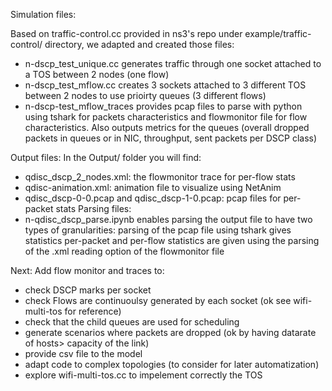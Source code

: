 Simulation files:


Based on traffic-control.cc provided in ns3's repo under example/traffic-control/ directory, we adapted and created those files:
- n-dscp_test_unique.cc generates traffic through one socket attached to a TOS between 2 nodes (one flow)
- n-dscp_test_mflow.cc creates 3 sockets attached to 3 different TOS between 2 nodes to use prioirty queues (3 different flows)
- n-dscp-test_mflow_traces provides pcap files to parse with python using tshark for packets characteristics and flowmonitor file for flow characteristics. Also outputs metrics for the queues (overall dropped packets in queues or in NIC, throughput, sent packets per DSCP class)

Output files:
In the Output/ folder you will find: 
- qdisc_dscp_2_nodes.xml: the flowmonitor trace for per-flow stats
- qdisc-animation.xml: animation file to visualize using NetAnim
- qdisc_dscp-0-0.pcap and qdisc_dscp-1-0.pcap: pcap files for per-packet stats
Parsing files:
- n-qdisc_dscp_parse.ipynb enables parsing the output file to have two types of granularities: parsing of the pcap file using tshark gives statistics per-packet and per-flow statistics are given using the parsing of the .xml reading option of the flowmonitor file  


Next: Add flow monitor and traces to:
- check DSCP marks per socket
- check Flows are continuoulsy generated by each socket (ok see wifi-multi-tos for reference)
- check that the child queues are used for scheduling
- generate scenarios where packets are dropped (ok by having datarate of hosts> capacity of the link)
- provide csv file to the model
- adapt code to complex topologies (to consider for later automatization)
- explore wifi-multi-tos.cc to impelement correctly the TOS
